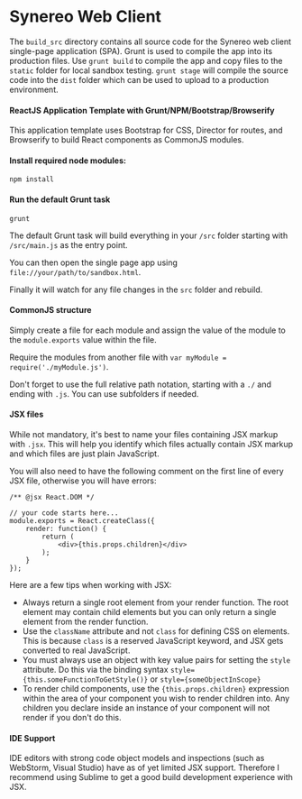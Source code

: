 # Synereo Web Client

The `build_src` directory contains all source code for the Synereo web client single-page application (SPA). Grunt is used to compile the app into its production files. Use `grunt build` to compile the app and copy files to the `static` folder for local sandbox testing. `grunt stage` will compile the source code into the `dist` folder which can be used to upload to a production environment.

#### ReactJS Application Template with Grunt/NPM/Bootstrap/Browserify

This application template uses Bootstrap for CSS, Director for routes, and Browserify to build React components as CommonJS modules.

#### Install required node modules:

`npm install`

#### Run the default Grunt task

`grunt`

The default Grunt task will build everything in your `/src` folder starting with `/src/main.js` as the entry point.

You can then open the single page app using `file://your/path/to/sandbox.html`.

Finally it will watch for any file changes in the `src` folder and rebuild.

#### CommonJS structure

Simply create a file for each module and assign the value of the module to the `module.exports` value within the file.

Require the modules from another file with `var myModule = require('./myModule.js')`.

Don't forget to use the full relative path notation, starting with a `./` and ending with `.js`. You can use subfolders if needed.

#### JSX files

While not mandatory, it's best to name your files containing JSX markup with `.jsx`. This will help you identify which files actually contain JSX markup and which files are just plain JavaScript.

You will also need to have the following comment on the first line of every JSX file, otherwise you will have errors:

    /** @jsx React.DOM */
    
    // your code starts here...
    module.exports = React.createClass({
        render: function() {
            return (
                <div>{this.props.children}</div>
            );
        }
    });

Here are a few tips when working with JSX:

- Always return a single root element from your render function. The root element may contain child elements but you can only return a single element from the render function.
- Use the `className` attribute and not `class` for defining CSS on elements. This is because `class` is a reserved JavaScript keyword, and JSX gets converted to real JavaScript.
- You must always use an object with key value pairs for setting the `style` attribute. Do this via the binding syntax `style={this.someFunctionToGetStyle()}` or `style={someObjectInScope}`
- To render child components, use the `{this.props.children}` expression within the area of your component you wish to render children into. Any children you declare inside an instance of your component will not render if you don't do this.

#### IDE Support

IDE editors with strong code object models and inspections (such as WebStorm, Visual Studio) have as of yet limited JSX support. Therefore I recommend using Sublime to get a good build development experience with JSX.